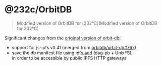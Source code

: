 # @232c/OrbitDB

> Modified version of OrbitDB for [232°C](Modified version of OrbitDB for 232°C)

Significant changes from the [original version of orbit-db](https://github.com/orbitdb/orbit-db):

* support for js-ipfs v0.41 (merged from [orbitdb/orbit-db#767](https://github.com/orbitdb/orbit-db/pull/767))
* save the db manifest file using [ipfs.add](https://github.com/ipfs/js-ipfs/blob/master/packages/interface-ipfs-core/SPEC/FILES.md#add) (dag-pb + UnixFS),  
  in order to be accessible by public IPFS HTTP gateways
